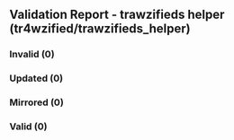 ## Validation Report - trawzifieds helper (tr4wzified/trawzifieds_helper)


### Invalid (0)
### Updated (0)
### Mirrored (0)
### Valid (0)
